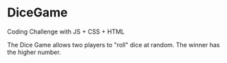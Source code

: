# DiceGame
Coding Challenge with JS + CSS + HTML


The Dice Game allows two players to "roll" dice at random. The winner has the higher number.
